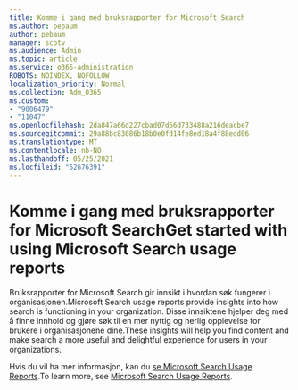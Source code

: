 ```yaml
---
title: Komme i gang med bruksrapporter for Microsoft Search
ms.author: pebaum
author: pebaum
manager: scotv
ms.audience: Admin
ms.topic: article
ms.service: o365-administration
ROBOTS: NOINDEX, NOFOLLOW
localization_priority: Normal
ms.collection: Adm_O365
ms.custom:
- "9006479"
- "11047"
ms.openlocfilehash: 2da847a66d227cbad07d56d733488a216deacbe7
ms.sourcegitcommit: 29a88bc83086b18b0e0fd14fe8ed18a4f88edd06
ms.translationtype: MT
ms.contentlocale: nb-NO
ms.lasthandoff: 05/25/2021
ms.locfileid: "52676391"
---
```

# <a name="get-started-with-using-microsoft-search-usage-reports"></a><span data-ttu-id="40fa3-102">Komme i gang med bruksrapporter for Microsoft Search</span><span class="sxs-lookup"><span data-stu-id="40fa3-102">Get started with using Microsoft Search usage reports</span></span>

<span data-ttu-id="40fa3-103">Bruksrapporter for Microsoft Search gir innsikt i hvordan søk fungerer i organisasjonen.</span><span class="sxs-lookup"><span data-stu-id="40fa3-103">Microsoft Search usage reports provide insights into how search is functioning in your organization.</span></span> <span data-ttu-id="40fa3-104">Disse innsiktene hjelper deg med å finne innhold og gjøre søk til en mer nyttig og herlig opplevelse for brukere i organisasjonene dine.</span><span class="sxs-lookup"><span data-stu-id="40fa3-104">These insights will help you find content and make search a more useful and delightful experience for users in your organizations.</span></span>

<span data-ttu-id="40fa3-105">Hvis du vil ha mer informasjon, kan du [se Microsoft Search Usage Reports](https://go.microsoft.com/fwlink/?linkid=2152048).</span><span class="sxs-lookup"><span data-stu-id="40fa3-105">To learn more, see [Microsoft Search Usage Reports](https://go.microsoft.com/fwlink/?linkid=2152048).</span></span>
